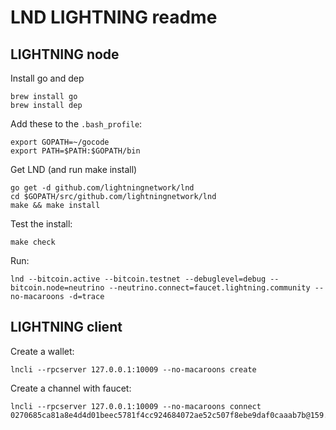 # LND LIGHTNING readme


## LIGHTNING node

Install go and dep
```
brew install go
brew install dep
```

Add these to the ```.bash_profile```:
```
export GOPATH=~/gocode
export PATH=$PATH:$GOPATH/bin
```

Get LND (and run make install)
```
go get -d github.com/lightningnetwork/lnd
cd $GOPATH/src/github.com/lightningnetwork/lnd
make && make install
```

Test the install:
```
make check
```

Run:
```
lnd --bitcoin.active --bitcoin.testnet --debuglevel=debug --bitcoin.node=neutrino --neutrino.connect=faucet.lightning.community --no-macaroons -d=trace
```

## LIGHTNING client

Create a wallet:
```
lncli --rpcserver 127.0.0.1:10009 --no-macaroons create
```

Create a channel with faucet:
```
lncli --rpcserver 127.0.0.1:10009 --no-macaroons connect 0270685ca81a8e4d4d01beec5781f4cc924684072ae52c507f8ebe9daf0caaab7b@159.203.125.125
```